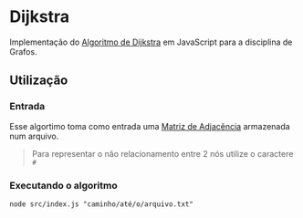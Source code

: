 # Dijkstra

Implementação do [Algoritmo de Dijkstra](https://pt.wikipedia.org/wiki/Algoritmo_de_Dijkstra) em JavaScript para a disciplina de Grafos.

## Utilização

### Entrada

Esse algortimo toma como entrada uma [Matriz de Adjacência](https://en.wikipedia.org/wiki/Adjacency_matrix) armazenada num arquivo.

> Para representar o não relacionamento entre 2 nós utilize o caractere `#`

### Executando o algoritmo

```
node src/index.js "caminho/até/o/arquivo.txt"
```
